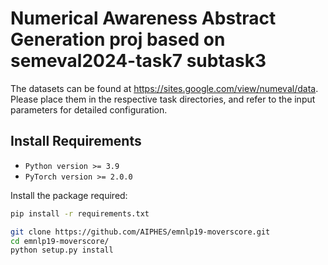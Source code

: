# Numerical Awareness Abstract Generation proj based on semeval2024-task7 subtask3

The datasets can be found at <https://sites.google.com/view/numeval/data>. Please place them in the respective task directories, and refer to the input parameters for detailed configuration.

## Install Requirements
- `Python version >= 3.9`
- `PyTorch version >= 2.0.0`
  

Install the package required:
```sh
pip install -r requirements.txt
```
```sh
git clone https://github.com/AIPHES/emnlp19-moverscore.git
cd emnlp19-moverscore/
python setup.py install
```
